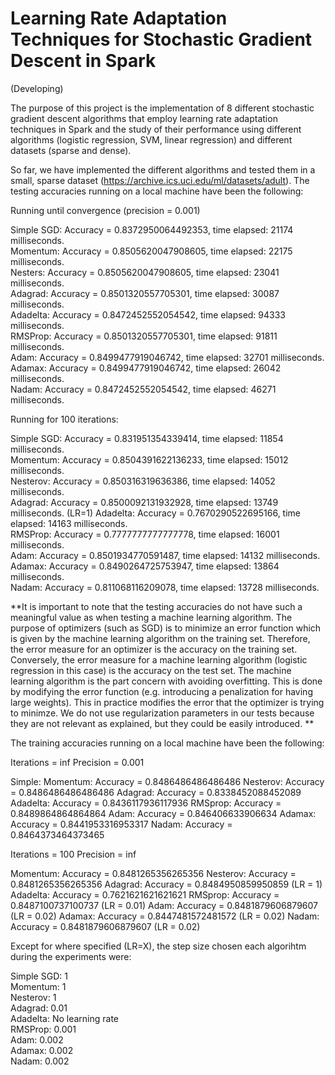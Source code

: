 # Learning Rate Adaptation Techniques for Stochastic Gradient Descent in Spark
(Developing)

The purpose of this project is the implementation of 8 different stochastic gradient descent algorithms that employ learning rate adaptation techniques in Spark and the study of their performance using different algorithms (logistic regression, SVM, linear regression) and different datasets (sparse and dense).  

So far, we have implemented the different algorithms and tested them in a small, sparse dataset (https://archive.ics.uci.edu/ml/datasets/adult). The testing accuracies running on a local machine have been the following:  

  
Running until convergence (precision = 0.001)  

Simple SGD: Accuracy = 0.8372950064492353, time elapsed: 21174 milliseconds.  
Momentum: Accuracy = 0.8505620047908605, time elapsed: 22175 milliseconds.  
Nesters: Accuracy = 0.8505620047908605, time elapsed: 23041 milliseconds.  
Adagrad: Accuracy = 0.8501320557705301, time elapsed: 30087 milliseconds.  
Adadelta: Accuracy = 0.8472452552054542, time elapsed: 94333 milliseconds.  
RMSProp: Accuracy = 0.8501320557705301, time elapsed: 91811 milliseconds.  
Adam: Accuracy = 0.8499477919046742, time elapsed: 32701 milliseconds.  
Adamax: Accuracy = 0.8499477919046742, time elapsed: 26042 milliseconds.  
Nadam: Accuracy = 0.8472452552054542, time elapsed: 46271 milliseconds.  
  
Running for 100 iterations:  
  
Simple SGD:  Accuracy = 0.831951354339414, time elapsed: 11854 milliseconds.  
Momentum: Accuracy = 0.8504391622136233, time elapsed: 15012 milliseconds.  
Nesterov: Accuracy = 0.850316319636386, time elapsed: 14052 milliseconds.  
Adagrad: Accuracy = 0.8500092131932928, time elapsed: 13749 milliseconds.   (LR=1)
Adadelta: Accuracy = 0.7670290522695166, time elapsed: 14163 milliseconds.  
RMSProp: Accuracy = 0.7777777777777778, time elapsed: 16001 milliseconds.  
Adam: Accuracy = 0.8501934770591487, time elapsed: 14132 milliseconds.  
Adamax: Accuracy = 0.8490264725753947, time elapsed: 13864 milliseconds.  
Nadam: Accuracy = 0.811068116209078, time elapsed: 13728 milliseconds.  
  
**It is important to note that the testing accuracies do not have such a meaningful value as when testing a machine learning algorithm. The purpose of optimizers (such as SGD) is to minimize an error function which is given by the machine learning algorithm on the training set. Therefore, the error measure for an optimizer is the accuracy on the training set. Conversely, the error measure for a machine learning algorithm (logistic regression in this case) is the accuracy on the test set. The machine learning algorithm is the part concern with avoiding overfitting. This is done by modifying the error function (e.g. introducing a penalization for having large weights). This in practice modifies the error that the optimizer is trying to minimze. We do not use regularization parameters in our tests because they are not relevant as explained, but they could be easily introduced. **

The training accuracies running on a local machine have been the following:  

Iterations = inf
Precision = 0.001

Simple: 
Momentum: Accuracy = 0.8486486486486486
Nesterov: Accuracy = 0.8486486486486486
Adagrad: Accuracy = 0.8338452088452089
Adadelta: Accuracy = 0.8436117936117936
RMSprop: Accuracy = 0.8489864864864864
Adam: Accuracy = 0.846406633906634
Adamax: Accuracy = 0.8441953316953317
Nadam:  Accuracy = 0.8464373464373465

Iterations = 100
Precision = inf

Momentum: Accuracy = 0.8481265356265356
Nesterov: Accuracy = 0.8481265356265356
Adagrad: Accuracy = 0.8484950859950859 (LR = 1)
Adadelta: Accuracy = 0.7621621621621621
RMSprop: Accuracy = 0.8487100737100737 (LR = 0.01)
Adam: Accuracy = 0.8481879606879607 (LR = 0.02)
Adamax: Accuracy = 0.8447481572481572 (LR = 0.02)
Nadam: Accuracy = 0.8481879606879607 (LR = 0.02)

Except for where specified (LR=X), the step size chosen each algorihtm during the experiments were:  
  
Simple SGD: 1  
Momentum: 1  
Nesterov: 1  
Adagrad: 0.01  
Adadelta: No learning rate  
RMSProp: 0.001  
Adam: 0.002  
Adamax: 0.002  
Nadam: 0.002  
